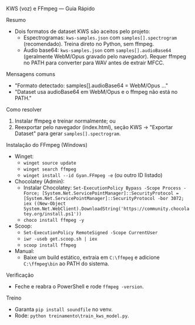KWS (voz) e FFmpeg — Guia Rápido

Resumo
- Dois formatos de dataset KWS são aceitos pelo projeto:
  - Espectrogramas: `kws-samples.json` com `samples[].spectrogram` (recomendado). Treina direto no Python, sem ffmpeg.
  - Áudio base64: `kws-samples.json` com `samples[].audioBase64` (geralmente WebM/Opus gravado pelo navegador). Requer ffmpeg no PATH para converter para WAV antes de extrair MFCC.

Mensagens comuns
- "Formato detectado: samples[].audioBase64 = WebM/Opus ..."
- "Dataset usa audioBase64 em WebM/Opus e o ffmpeg não está no PATH."

Como resolver
1) Instalar ffmpeg e treinar normalmente; ou
2) Reexportar pelo navegador (index.html), seção KWS → "Exportar Dataset" para gerar `samples[].spectrogram`.

Instalação do FFmpeg (Windows)
- Winget:
  - `winget source update`
  - `winget search ffmpeg`
  - `winget install --id Gyan.FFmpeg -e` (ou outro ID listado)
- Chocolatey (Admin):
  - Instalar Chocolatey:
    `Set-ExecutionPolicy Bypass -Scope Process -Force; [System.Net.ServicePointManager]::SecurityProtocol = [System.Net.ServicePointManager]::SecurityProtocol -bor 3072; iex ((New-Object System.Net.WebClient).DownloadString('https://community.chocolatey.org/install.ps1'))`
  - `choco install ffmpeg -y`
- Scoop:
  - `Set-ExecutionPolicy RemoteSigned -Scope CurrentUser`
  - `iwr -useb get.scoop.sh | iex`
  - `scoop install ffmpeg`
- Manual:
  - Baixe um build estático, extraia em `C:\ffmpeg` e adicione `C:\ffmpeg\bin` ao PATH do sistema.

Verificação
- Feche e reabra o PowerShell e rode `ffmpeg -version`.

Treino
- Garanta `pip install soundfile` no venv.
- Rode: `python treinamento\train_kws_model.py`.

